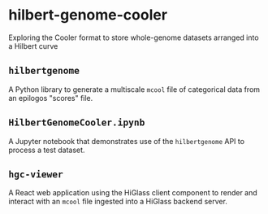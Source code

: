 # hilbert-genome-cooler
Exploring the Cooler format to store whole-genome datasets arranged into a Hilbert curve

## `hilbertgenome`

A Python library to generate a multiscale `mcool` file of categorical data from an epilogos "scores" file.

## `HilbertGenomeCooler.ipynb`

A Jupyter notebook that demonstrates use of the `hilbertgenome` API to process a test dataset.

## `hgc-viewer`

A React web application using the HiGlass client component to render and interact with an `mcool` file ingested into a HiGlass backend server. 
